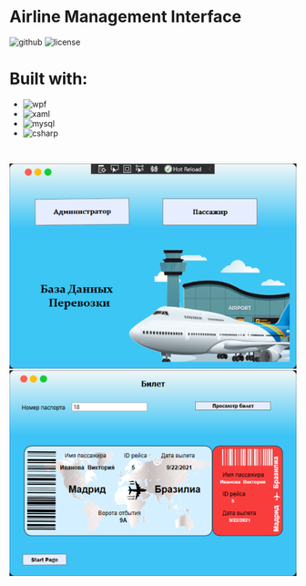 # Airline Management Interface
![github](https://img.shields.io/badge/App%20build-passed-green?style=plastic&logo=github&logoColor=white)
![license](https://img.shields.io/badge/License-MIT-green?style=plastic&logo=MIT&logoColor=white)
# Built with:
* ![wpf](https://img.shields.io/badge/wpf-v6.0.2-purple?style=plastic&logo=wpf&logoColor=white)
* ![xaml](https://img.shields.io/badge/xaml-release%20v6.0.2-blue?style=plastic&logo=xaml&logoColor=white)
* ![mysql](https://img.shields.io/badge/MySQL-stable%20v8.0.29-orange?style=plastic&logo=mysql&logoColor=white)
* ![csharp](https://img.shields.io/badge/CSharp-v10-green?style=plastic&logo=css&logoColor=white)
<br>
<p align="center">
<img width = "600" src = "https://github.com/Logahn/Airline_DBMS/blob/main/App%20documentation/Capture1.PNG">
<img width = "600" src = "https://github.com/Logahn/Airline_DBMS/blob/main/App%20documentation/Capture10.PNG">
</p>
